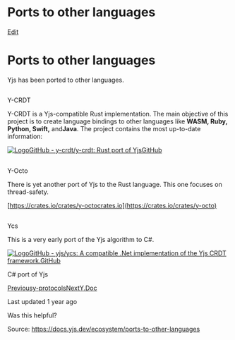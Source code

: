 # Ports to other languages

[Edit](https://github.com/yjs/docs/blob/main/ecosystem/ports-to-other-languages.md)

# Ports to other languages

Yjs has been ported to other languages.

## 

[](#y-crdt)

Y-CRDT

Y-CRDT is a Yjs-compatible Rust implementation. The main objective of this project is to create language bindings to other languages like **WASM, Ruby, Python, Swift,** and**Java**. The project contains the most up-to-date information:

[![Logo](https://docs.yjs.dev/~gitbook/image?url=https%3A%2F%2Fgithub.com%2Ffluidicon.png&width=20&dpr=4&quality=100&sign=46771325&sv=2)GitHub - y-crdt/y-crdt: Rust port of YjsGitHub](https://github.com/y-crdt/y-crdt/)

## 

[](#y-octo)

Y-Octo

There is yet another port of Yjs to the Rust language. This one focuses on thread-safety.

[https://crates.io/crates/y-octocrates.io](https://crates.io/crates/y-octo)

## 

[](#ycs)

Ycs

This is a very early port of the Yjs algorithm to C#. 

[![Logo](https://docs.yjs.dev/~gitbook/image?url=https%3A%2F%2Fgithub.com%2Ffluidicon.png&width=20&dpr=4&quality=100&sign=46771325&sv=2)GitHub - yjs/ycs: A compatible .Net implementation of the Yjs CRDT framework.GitHub](https://github.com/yjs/ycs)

C# port of Yjs

[Previousy-protocols](/ecosystem/other/y-protocols)[NextY.Doc](/api/y.doc)

Last updated 1 year ago

Was this helpful?

Source: https://docs.yjs.dev/ecosystem/ports-to-other-languages
